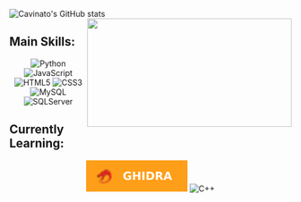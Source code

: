 ![Cavinato's GitHub stats](https://github-readme-stats.vercel.app/api?username=cavinatto&show_icons=true&theme=dark&icon_color=9c9c9c&text_color=FFFFFF&title_color=9c9c9c&bg_color=000000&border_color=9c9c9c)
<img align="right" width="365" height="194" src="https://64.media.tumblr.com/ac33e7b25d38f9040634be547c92bb09/tumblr_mw35ziYlVg1se5kcvo1_500.gif"  />

 <h2><b> Main Skills: </b></h2>
    <div align='center'>
        <img alt="Python" src="https://img.shields.io/badge/Python-000000?style=for-the-badge&logo=python&logoColor=white"/>
        <img alt="JavaScript" src="https://img.shields.io/badge/JavaScript-000000?style=for-the-badge&logo=javascript&logoColor=white"/>
        <img alt="HTML5" src="https://img.shields.io/badge/HTML5-000000?style=for-the-badge&logo=html5&logoColor=white"/>
        <img alt="CSS3" src="https://img.shields.io/badge/CSS3-000000?style=for-the-badge&logo=css3&logoColor=white"/>
        <img alt="MySQL" src="https://img.shields.io/badge/MySQL-000000?style=for-the-badge&logo=mysql&logoColor=white"/>
        <img alt="SQLServer" src="https://img.shields.io/badge/Microsoft_SQL_Server-000000?style=for-the-badge&logo=microsoft-sql-server&logoColor=white"/>
    </div>
    
<h2><b> Currently Learning: </b></h2>
    <div align='center'>
        <img alt="Ghidra" src="https://raw.githubusercontent.com/thomasync/thomasync/d290fb9e14720024da92bfbe40c5433a80fa96bc/assets/badges/ghidra.svg"/>
        <img alt="C++" src="https://img.shields.io/badge/C%2B%2B-00599C?style=for-the-badge&logo=c%2B%2B&logoColor=white"/>
    </div>
